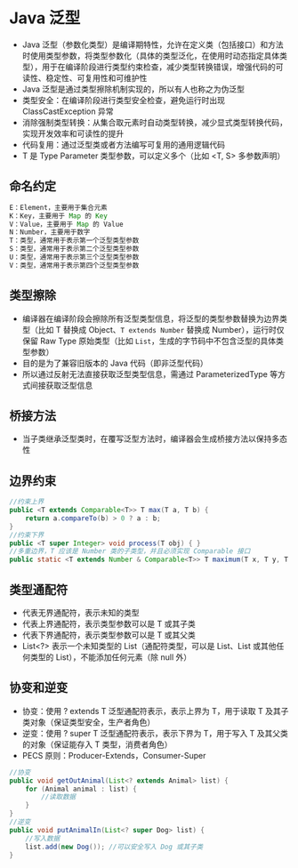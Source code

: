 # Java 泛型
- Java 泛型（参数化类型）是编译期特性，允许在定义类（包括接口）和方法时使用类型参数，将类型参数化（具体的类型泛化，在使用时动态指定具体类型），用于在编译阶段进行类型约束检查，减少类型转换错误，增强代码的可读性、稳定性、可复用性和可维护性
- Java 泛型是通过类型擦除机制实现的，所以有人也称之为伪泛型
- 类型安全：在编译阶段进行类型安全检查，避免运行时出现 ClassCastException 异常
- 消除强制类型转换：从集合取元素时自动类型转换，减少显式类型转换代码，实现开发效率和可读性的提升
- 代码复用：通过泛型类或者方法编写可复用的通用逻辑代码
- T 是 Type Parameter 类型参数，可以定义多个（比如 <T, S> 多参数声明）

## 命名约定
```java
E：Element，主要用于集合元素
K：Key，主要用于 Map 的 Key
V：Value，主要用于 Map 的 Value
N：Number，主要用于数字
T：类型，通常用于表示第一个泛型类型参数
S：类型，通常用于表示第二个泛型类型参数
U：类型，通常用于表示第三个泛型类型参数
V：类型，通常用于表示第四个泛型类型参数
```

## 类型擦除
- 编译器在编译阶段会擦除所有泛型类型信息，将泛型的类型参数替换为边界类型（比如 T 替换成 Object、`T extends Number` 替换成 Number），运行时仅保留 Raw Type 原始类型（比如 `List`，生成的字节码中不包含泛型的具体类型参数）
- 目的是为了兼容旧版本的 Java 代码（即非泛型代码）
- 所以通过反射无法直接获取泛型类型信息，需通过 ParameterizedType 等方式间接获取泛型信息

## 桥接方法
- 当子类继承泛型类时，在覆写泛型方法时，编译器会生成桥接方法以保持多态性

## 边界约束
```java
//约束上界
public <T extends Comparable<T>> T max(T a, T b) {
    return a.compareTo(b) > 0 ? a : b;
}
//约束下界
public <T super Integer> void process(T obj) { }
//多重边界，T 应该是 Number 类的子类型，并且必须实现 Comparable 接口
public static <T extends Number & Comparable<T>> T maximum(T x, T y, T z) { }
```

## 类型通配符
- <?> 代表无界通配符，表示未知的类型
- <? extends T> 代表上界通配符，表示类型参数可以是 T 或其子类
- <? super T> 代表下界通配符，表示类型参数可以是 T 或其父类
- List<?> 表示一个未知类型的 List（通配符类型，可以是 List<String>、List<Integer> 或其他任何类型的 List），不能添加任何元素（除 null 外）

## 协变和逆变
- 协变：使用 ? extends T 泛型通配符表示，表示上界为 T，用于读取 T 及其子类对象（保证类型安全，生产者角色）
- 逆变：使用 ? super T 泛型通配符表示，表示下界为 T，用于写入 T 及其父类的对象（保证能存入 T 类型，消费者角色）
- PECS 原则：Producer-Extends，Consumer-Super
```java
//协变
public void getOutAnimal(List<? extends Animal> list) {
    for (Animal animal : list) { 
        //读取数据
    }
}
//逆变
public void putAnimalIn(List<? super Dog> list) {
    //写入数据
    list.add(new Dog()); //可以安全写入 Dog 或其子类
}
```